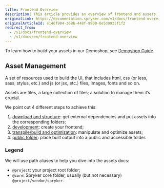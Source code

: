 ```yaml
---
title: Frontend Overview
description: This article provides an overview of frontend and assets.
originalLink: https://documentation.spryker.com/v1/docs/frontend-overview
originalArticleId: e146f984-368b-448f-9900-8e5d0935f1f2
redirect_from:
  - /v1/docs/frontend-overview
  - /v1/docs/en/frontend-overview
---
```


To learn how to build your assets in our Demoshop, see [Demoshop Guide](/docs/scos/dev/developer-guides/201811.0/development-guide/front-end/legacy-demoshop/demoshop-guide.html).

## Asset Management
A set of resources used to build the UI, that includes html, css (or less, sass, stylus, etc.) and js (or jsx, etc.) files, images, fonts and so on.

Assets are files, a large collection of files; a solution to manage them it’s crucial.

We point out 4 different steps to achieve this:

1. [download and structure](/docs/scos/dev/developer-guides/201811.0/development-guide/front-end/legacy-demoshop/download-and-structure.html): get external dependencies and put assets into the corresponding folders;
2. [development](/docs/scos/dev/features/201811.0/sdk/development.html): create your frontend;
3. [transpile/build and optimization](/docs/scos/dev/developer-guides/201811.0/development-guide/front-end/legacy-demoshop/build-and-optimization.html): manipulate and optimize assets;
4. [public folder](/docs/scos/dev/developer-guides/201811.0/development-guide/front-end/legacy-demoshop/public-folder.html): place built output into a public and accessible folder.

### Legend
We will use path aliases to help you dive into the assets docs:

* `@project`: your project root folder;
* `@core`: Spryker core folder, usually (but not necessary) `@project/vendor/spryker`.
